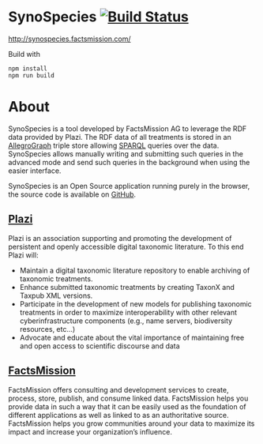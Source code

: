 # SynoSpecies [![Build Status](https://github.com/factsmission/synospecies/actions/workflows/pages.yml/badge.svg)](https://github.com/factsmission/synospecies/actions/workflows/pages.yml)

http://synospecies.factsmission.com/

Build with

    npm install
    npm run build

# About

SynoSpecies is a tool developed by FactsMission AG to leverage the RDF data provided by Plazi. The RDF data of all
treatments is stored in an [AllegroGraph](https://allegrograph.com/) triple store allowing
[SPARQL](https://www.w3.org/TR/sparql11-overview/) queries over the data. SynoSpecies allows manually writing and
submitting such queries in the advanced mode and send such queries in the background when using the easier
interface.

SynoSpecies is an Open Source application running purely in the browser, the source code is available on [GitHub](https://github.com/factsmission/synospecies/).

## [Plazi](http://plazi.org/)

Plazi is an association supporting and promoting the development of persistent and openly accessible digital taxonomic
literature. To this end Plazi will:
* Maintain a digital taxonomic literature repository to enable archiving of taxonomic treatments.
* Enhance submitted taxonomic treatments by creating TaxonX and Taxpub XML versions.
* Participate in the development of new models for publishing taxonomic treatments in order to maximize
  interoperability with other relevant cyberinfrastructure components (e.g., name servers, biodiversity resources, etc...)
* Advocate and educate about the vital importance of maintaining free and open access to scientific discourse and
  data

## [FactsMission](https://factsmission.com/)

FactsMission offers consulting and development services to create, process, store, publish, and consume linked data.
FactsMission helps you provide data in such a way that it can be easily used as the foundation of different applications
as well as linked to as an authoritative source. FactsMission helps you grow communities around your data to maximize
its impact and increase your organization’s influence.
